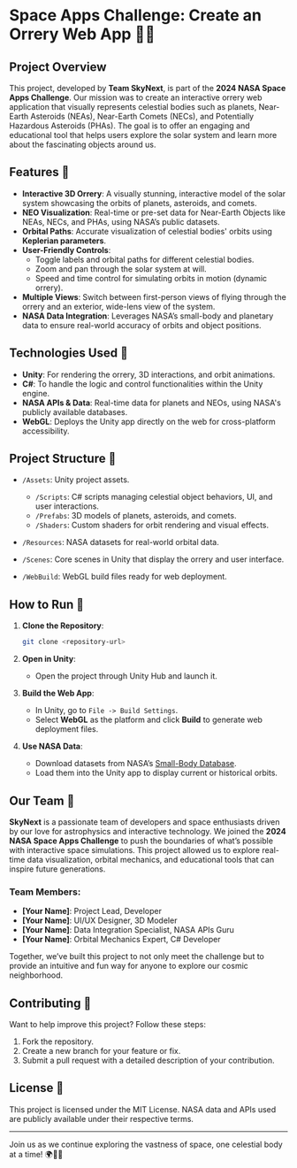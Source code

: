 # Space Apps Challenge: Create an Orrery Web App 🌌🚀

## Project Overview

This project, developed by **Team SkyNext**, is part of the **2024 NASA Space Apps Challenge**. Our mission was to create an interactive orrery web application that visually represents celestial bodies such as planets, Near-Earth Asteroids (NEAs), Near-Earth Comets (NECs), and Potentially Hazardous Asteroids (PHAs). The goal is to offer an engaging and educational tool that helps users explore the solar system and learn more about the fascinating objects around us.

## Features 🌟

- **Interactive 3D Orrery**: A visually stunning, interactive model of the solar system showcasing the orbits of planets, asteroids, and comets.
- **NEO Visualization**: Real-time or pre-set data for Near-Earth Objects like NEAs, NECs, and PHAs, using NASA’s public datasets.
- **Orbital Paths**: Accurate visualization of celestial bodies' orbits using **Keplerian parameters**.
- **User-Friendly Controls**: 
  - Toggle labels and orbital paths for different celestial bodies.
  - Zoom and pan through the solar system at will.
  - Speed and time control for simulating orbits in motion (dynamic orrery).
- **Multiple Views**: Switch between first-person views of flying through the orrery and an exterior, wide-lens view of the system.
- **NASA Data Integration**: Leverages NASA’s small-body and planetary data to ensure real-world accuracy of orbits and object positions.

## Technologies Used 🔧

- **Unity**: For rendering the orrery, 3D interactions, and orbit animations.
- **C#**: To handle the logic and control functionalities within the Unity engine.
- **NASA APIs & Data**: Real-time data for planets and NEOs, using NASA's publicly available databases.
- **WebGL**: Deploys the Unity app directly on the web for cross-platform accessibility.

## Project Structure 📂

- `/Assets`: Unity project assets.
  - `/Scripts`: C# scripts managing celestial object behaviors, UI, and user interactions.
  - `/Prefabs`: 3D models of planets, asteroids, and comets.
  - `/Shaders`: Custom shaders for orbit rendering and visual effects.
  
- `/Resources`: NASA datasets for real-world orbital data.

- `/Scenes`: Core scenes in Unity that display the orrery and user interface.

- `/WebBuild`: WebGL build files ready for web deployment.

## How to Run 🚀

1. **Clone the Repository**:
   ```bash
   git clone <repository-url>
   ```
2. **Open in Unity**:
   - Open the project through Unity Hub and launch it.

3. **Build the Web App**:
   - In Unity, go to `File -> Build Settings`.
   - Select **WebGL** as the platform and click **Build** to generate web deployment files.

4. **Use NASA Data**:
   - Download datasets from NASA’s [Small-Body Database](https://ssd.jpl.nasa.gov/tools/sbdb_query.html).
   - Load them into the Unity app to display current or historical orbits.

## Our Team 🌠

**SkyNext** is a passionate team of developers and space enthusiasts driven by our love for astrophysics and interactive technology. We joined the **2024 NASA Space Apps Challenge** to push the boundaries of what’s possible with interactive space simulations. This project allowed us to explore real-time data visualization, orbital mechanics, and educational tools that can inspire future generations.

### Team Members:
- **[Your Name]**: Project Lead, Developer
- **[Your Name]**: UI/UX Designer, 3D Modeler
- **[Your Name]**: Data Integration Specialist, NASA APIs Guru
- **[Your Name]**: Orbital Mechanics Expert, C# Developer

Together, we’ve built this project to not only meet the challenge but to provide an intuitive and fun way for anyone to explore our cosmic neighborhood.

## Contributing 🤝

Want to help improve this project? Follow these steps:
1. Fork the repository.
2. Create a new branch for your feature or fix.
3. Submit a pull request with a detailed description of your contribution.

## License 📜

This project is licensed under the MIT License. NASA data and APIs used are publicly available under their respective terms.

---

Join us as we continue exploring the vastness of space, one celestial body at a time! 🌍🌙✨

